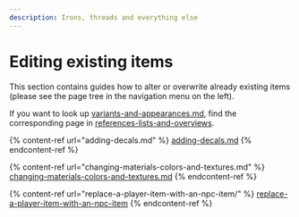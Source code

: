 ```yaml
---
description: Irons, threads and everything else
---
```


# Editing existing items

This section contains guides how to alter or overwrite already existing items (please see the page tree in the navigation menu on the left).

If you want to look up [variants-and-appearances.md](../../../for-mod-creators-theory/references-lists-and-overviews/equipment/variants-and-appearances.md "mention"), find the corresponding page in [references-lists-and-overviews](../../../for-mod-creators-theory/references-lists-and-overviews/ "mention").

{% content-ref url="adding-decals.md" %}
[adding-decals.md](adding-decals.md)
{% endcontent-ref %}

{% content-ref url="changing-materials-colors-and-textures.md" %}
[changing-materials-colors-and-textures.md](changing-materials-colors-and-textures.md)
{% endcontent-ref %}

{% content-ref url="replace-a-player-item-with-an-npc-item/" %}
[replace-a-player-item-with-an-npc-item](replace-a-player-item-with-an-npc-item/)
{% endcontent-ref %}

